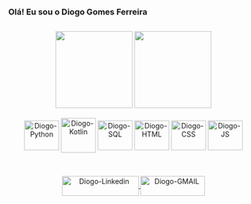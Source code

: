 ### Olá! Eu sou o Diogo Gomes Ferreira
##

<div align="center">
   <img height="155em" src="https://github-readme-stats.vercel.app/api?username=Diogo-10&show_icons=true&theme=&include_all_commits=true&count_private=true" />
   <img height="155em" src="https://github-readme-stats.vercel.app/api/top-langs/?username=Diogo-10&layout=compact&langs_count=16&theme=" />
</div>

<div align="center" style="display: inline_block"><br>
<img align="center" alt="Diogo-Python" height="60" width="70" src="https://cdn.jsdelivr.net/gh/devicons/devicon@latest/icons/python/python-original.svg" />
<img align="center" alt="Diogo-Kotlin" height="70" width="70" src="https://cdn.jsdelivr.net/gh/devicons/devicon@latest/icons/kotlin/kotlin-original.svg" />
<img align="center" alt="Diogo-SQL" height="60" width="70" src="https://cdn.jsdelivr.net/gh/devicons/devicon@latest/icons/azuresqldatabase/azuresqldatabase-original.svg" />
<img align="center" alt="Diogo-HTML" height="60" width="70" src="https://cdn.jsdelivr.net/gh/devicons/devicon@latest/icons/html5/html5-original.svg" />
<img align="center" alt="Diogo-CSS" height="60" width="70" src="https://cdn.jsdelivr.net/gh/devicons/devicon@latest/icons/css3/css3-original.svg" />
<img align="center" alt="Diogo-JS" height="60" width="70" src="https://cdn.jsdelivr.net/gh/devicons/devicon@latest/icons/javascript/javascript-plain.svg" />      
</div>    

##

<div style="display: inline_block" align="center"><br>
  <a href="https://www.linkedin.com/in/diogogomesferreira/" target="_blank">
    <img align="center" alt="Diogo-Linkedin" height="40" width="155" src="https://img.shields.io/badge/-Linkedin-rgba(43, 43, 43, 1)?style=for-the-badge&logo=linkedin&logoColor=rgba(167, 104, 232, 1)" target="_blank">
  </a>
    
  <a href="mailto:diogogf@hotmail.com">
    <img align="center" alt="Diogo-GMAIL" height="40" width="130" src="https://img.shields.io/badge/-Gmail-rgba(43, 43, 43, 1)?style=for-the-badge&logo=gmail&logoColor=rgba(167, 104, 232, 1)" target="_blank">
  </a>
</div>
